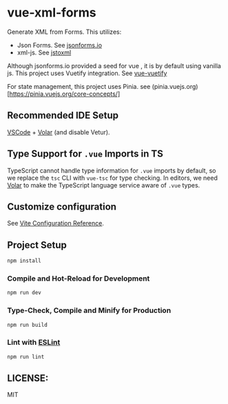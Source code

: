 # vue-xml-forms

Generate XML from Forms. This utilizes:

- Json Forms. See  [jsonforms.io](https://jsonforms.io/)
- xml-js. See [jstoxml](https://www.npmjs.com/package/xml-js)

Although jsonforms.io provided a seed for vue , it is by default using vanilla js. This project uses Vuetify integration. See [vue-vuetify](https://www.npmjs.com/package/@jsonforms/vue-vuetify)

For state management, this project uses Pinia. see (pinia.vuejs.org)[https://pinia.vuejs.org/core-concepts/]

## Recommended IDE Setup

[VSCode](https://code.visualstudio.com/) + [Volar](https://marketplace.visualstudio.com/items?itemName=Vue.volar) (and disable Vetur).

## Type Support for `.vue` Imports in TS

TypeScript cannot handle type information for `.vue` imports by default, so we replace the `tsc` CLI with `vue-tsc` for type checking. In editors, we need [Volar](https://marketplace.visualstudio.com/items?itemName=Vue.volar) to make the TypeScript language service aware of `.vue` types.

## Customize configuration

See [Vite Configuration Reference](https://vitejs.dev/config/).

## Project Setup

```sh
npm install
```

### Compile and Hot-Reload for Development

```sh
npm run dev
```

### Type-Check, Compile and Minify for Production

```sh
npm run build
```

### Lint with [ESLint](https://eslint.org/)

```sh
npm run lint
```

## LICENSE: 
MIT